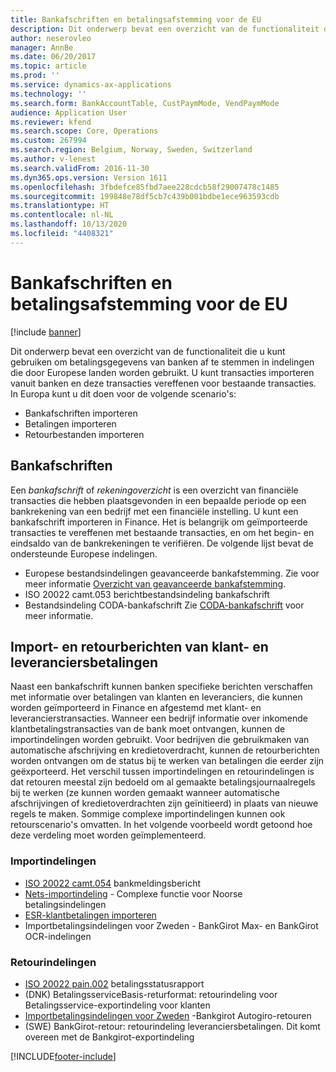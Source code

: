 ```yaml
---
title: Bankafschriften en betalingsafstemming voor de EU
description: Dit onderwerp bevat een overzicht van de functionaliteit die u kunt gebruiken om betalingsgegevens van banken af te stemmen in indelingen die door Europese landen worden gebruikt.
author: neserovleo
manager: AnnBe
ms.date: 06/20/2017
ms.topic: article
ms.prod: ''
ms.service: dynamics-ax-applications
ms.technology: ''
ms.search.form: BankAccountTable, CustPaymMode, VendPaymMode
audience: Application User
ms.reviewer: kfend
ms.search.scope: Core, Operations
ms.custom: 267994
ms.search.region: Belgium, Norway, Sweden, Switzerland
ms.author: v-lenest
ms.search.validFrom: 2016-11-30
ms.dyn365.ops.version: Version 1611
ms.openlocfilehash: 3fbdefce85fbd7aee228cdcb58f29007478c1485
ms.sourcegitcommit: 199848e78df5cb7c439b001bdbe1ece963593cdb
ms.translationtype: HT
ms.contentlocale: nl-NL
ms.lasthandoff: 10/13/2020
ms.locfileid: "4408321"
---
```

# <a name="bank-statement-and-payment-reconciliation-for-the-eu"></a>Bankafschriften en betalingsafstemming voor de EU

[!include [banner](../includes/banner.md)]

Dit onderwerp bevat een overzicht van de functionaliteit die u kunt gebruiken om betalingsgegevens van banken af te stemmen in indelingen die door Europese landen worden gebruikt. U kunt transacties importeren vanuit banken en deze transacties vereffenen voor bestaande transacties. In Europa kunt u dit doen voor de volgende scenario's:

-   Bankafschriften importeren
-   Betalingen importeren
-   Retourbestanden importeren

## <a name="bank-statements"></a>Bankafschriften
Een *bankafschrift* of *rekeningoverzicht* is een overzicht van financiële transacties die hebben plaatsgevonden in een bepaalde periode op een bankrekening van een bedrijf met een financiële instelling. U kunt een bankafschrift importeren in Finance. Het is belangrijk om geïmporteerde transacties te vereffenen met bestaande transacties, en om het begin- en eindsaldo van de bankrekeningen te verifiëren. De volgende lijst bevat de ondersteunde Europese indelingen.

-   Europese bestandsindelingen geavanceerde bankafstemming. Zie voor meer informatie [Overzicht van geavanceerde bankafstemming](../cash-bank-management/advanced-bank-reconciliation-overview.md).
-   ISO 20022 camt.053 berichtbestandsindeling bankafschrift
-   Bestandsindeling CODA-bankafschrift Zie [CODA-bankafschrift](emea-bel-coda-bank-statement-import.md) voor meer informatie.

## <a name="customer-and-vendor-payments-import-and-return-messages"></a>Import- en retourberichten van klant- en leveranciersbetalingen
Naast een bankafschrift kunnen banken specifieke berichten verschaffen met informatie over betalingen van klanten en leveranciers, die kunnen worden geïmporteerd in Finance en afgestemd met klant- en leverancierstransacties. Wanneer een bedrijf informatie over inkomende klantbetalingstransacties van de bank moet ontvangen, kunnen de importindelingen worden gebruikt. Voor bedrijven die gebruikmaken van automatische afschrijving en kredietoverdracht, kunnen de retourberichten worden ontvangen om de status bij te werken van betalingen die eerder zijn geëxporteerd. Het verschil tussen importindelingen en retourindelingen is dat retouren meestal zijn bedoeld om al gemaakte betalingsjournaalregels bij te werken (ze kunnen worden gemaakt wanneer automatische afschrijvingen of kredietoverdrachten zijn geïnitieerd) in plaats van nieuwe regels te maken. Sommige complexe importindelingen kunnen ook retourscenario's omvatten. In het volgende voorbeeld wordt getoond hoe deze verdeling moet worden geïmplementeerd.

### <a name="import-formats"></a>Importindelingen

-   [ISO 20022 camt.054](emea-ISO20022-file-formats.md) bankmeldingsbericht
-   [Nets-importindeling](emea-nor-nets-import-format.md) - Complexe functie voor Noorse betalingsindelingen
-   [ESR-klantbetalingen importeren](emea-che-esr-customer-payments-import.md) 
-   Importbetalingsindelingen voor Zweden - BankGirot Max- en BankGirot OCR-indelingen

### <a name="return-formats"></a>Retourindelingen

-   [ISO 20022 pain.002](emea-ISO20022-file-formats.md) betalingsstatusrapport
-   (DNK) BetalingsserviceBasis-returformat: retourindeling voor Betalingsservice-exportindeling voor klanten
-   [Importbetalingsindelingen voor Zweden](emea-swe-payment-formats-import.md) -Bankgirot Autogiro-retouren
-   (SWE) BankGirot-retour: retourindeling leveranciersbetalingen. Dit komt overeen met de Bankgirot-exportindeling




[!INCLUDE[footer-include](../../includes/footer-banner.md)]